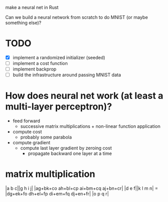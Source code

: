 make a neural net in Rust

Can we build a neural network from scratch to do MNIST (or maybe something else)?

# TODO
- [x] implement a randomized initializer (seeded)
- [ ] implement a cost function
- [ ] implement backprop
- [ ] build the infrastructure around passing MNIST data

# How does neural net work (at least a multi-layer perceptron)?
* feed forward
  * successive matrix multiplications + non-linear function application
* compute cost
  * probably some parabola
* compute gradient
  * compute last layer gradient by zeroing cost
    * propagate backward one layer at a time

# matrix multiplication
|a b c||g h i j|   |ag+bk+co ah+bl+cp ai+bm+cq aj+bn+cr|
|d e f||k l m n| = |dg+ek+fo dh+el+fp di+em+fq dj+en+fr|
       |o p q r|
